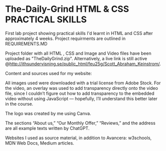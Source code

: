 # The-Daily-Grind HTML & CSS PRACTICAL SKILLS
First lab project showing practical skills I'd learnt in HTML and CSS after approximately 4 weeks.
Project requirments are outlined in REQUIREMENTS.MD

Project folder with all HTML , CSS and Image and Video files have been uploaded as "TheDailyGrind.zip". Alternatively, a live link is still active @http://ithsundervisning.se/public_html/feu25g/Scott_Abraham_Keinstrom/.

Content and sources used for my website:

All images used were downloaded with a trial license from Adobe Stock. For the video, an overlay was used to add transparency directly onto the video file, since I couldn’t figure out how to add transparency to the embedded video without using JavaScript — hopefully, I’ll understand this better later in the course.

The logo was created by me using Canva.

The sections “About us,” “Our Monthly Offer,” “Reviews,” and the address are all example texts written by ChatGPT.

Websites I used as source material, in addition to Avancera: w3schools, MDN Web Docs, Medium articles.
